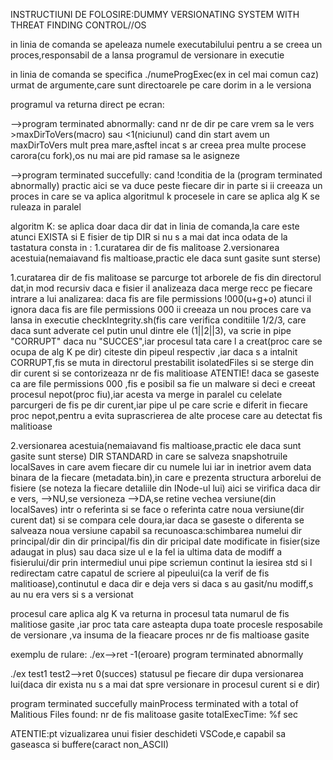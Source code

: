 INSTRUCTIUNI DE FOLOSIRE:DUMMY VERSIONATING SYSTEM WITH THREAT FINDING CONTROL//OS

in linia de comanda se apeleaza numele executabilului pentru a se creea un proces,responsabil de a lansa programul de versionare in executie

in linia de comanda se specifica ./numeProgExec(ex in cel mai comun caz) urmat de argumente,care sunt directoarele pe care dorim in a le versiona

programul va returna direct pe ecran:

-->program terminated abnormally:
cand nr de dir pe care vrem sa le vers >maxDirToVers(macro) sau <1(niciunul)
cand din start avem un maxDirToVers mult prea mare,asftel incat s ar creea prea multe procese carora(cu fork),os nu mai are pid ramase sa le asigneze

-->program terminated succefully:
cand !conditia de la (program terminated abnormally)
practic aici se va duce peste fiecare dir in parte si ii creeaza un proces in care se va aplica algoritmul k
procesele in care se aplica alg K se ruleaza in paralel

algoritm K:
se aplica doar daca dir dat in linia de comanda,la care este atunci EXISTA si E fisier de tip DIR si nu s a mai dat inca odata de la tastatura
consta in :
1.curatarea dir de fis malitoase
2.versionarea acestuia(nemaiavand fis maltioase,practic ele daca sunt gasite sunt sterse)


1.curatarea dir de fis malitoase
se parcurge tot arborele de fis din directorul dat,in mod recursiv
daca e fisier il analizeaza daca merge recc pe fiecare intrare a lui
analizarea:
daca fis are file permissions !000(u+g+o) atunci il ignora
daca fis are file permissions 000 ii creeaza un nou proces care va lansa in executie checkIntegrity.sh(fis care verifica conditiile 1/2/3, care daca sunt adverate cel putin unul dintre ele (1||2||3), va scrie in pipe "CORRUPT" daca nu "SUCCES",iar procesul tata care l a creat(proc care se ocupa de alg K pe dir) citeste din pipeul respectiv ,iar daca s a intalnit CORRUPT,fis se muta in directorul prestabilit isolatedFiles si se sterge din dir curent si se contorizeaza nr de fis malitioase
ATENTIE! daca se gaseste ca are file permissions 000 ,fis e posibil sa fie un malware si deci e creeat procesul nepot(proc fiu),iar acesta va merge in paralel cu celelate parcurgeri de fis pe dir curent,iar pipe ul pe care scrie e diferit in fiecare proc nepot,pentru a evita suprascrierea de alte procese care au detectat fis malitioase

2.versionarea acestuia(nemaiavand fis maltioase,practic ele daca sunt gasite sunt sterse)
DIR STANDARD in care se salveza snapshotruile localSaves in care avem fiecare dir cu numele lui iar in inetrior avem data binara de la fiecare (metadata.bin),in care e prezenta structura arborelui de fisiere (se noteza la fiecare detaliile din INode-ul lui)
aici se virifica daca dir e vers,
-->NU,se versioneza
-->DA,se retine vechea versiune(din localSaves) intr o referinta si se face o referinta catre noua versiune(dir curent dat) si se compara cele doura,iar daca se gaseste o diferenta se salveaza noua versiune
capabil sa recunoasca:schimbarea numelui dir principal/dir din dir principal/fis din dir pricipal date modificate in fisier(size adaugat in plus) sau daca size ul e la fel ia ultima data de modiff a fisierului/dir
prin intermediul unui pipe scriemun continut la iesirea std si l redirectam catre capatul de scriere al pipeului(ca la verif de fis malitioase),continutul e daca dir e deja vers si daca s au gasit/nu modiff,s au nu era vers si s a versionat

procesul care aplica alg K va returna in procesul tata numarul de fis malitiose gasite ,iar proc tata care asteapta dupa toate procesle resposabile de versionare ,va insuma de la fieacare proces nr de fis maltioase gasite




exemplu de rulare:
./ex-->ret -1(eroare)
program terminated abnormally

./ex test1 test2-->ret 0(succes)
statusul pe fiecare dir dupa versionarea lui(daca dir exista nu s a mai dat spre versionare in procesul curent si e dir)





program terminated succefully
mainProcess terminated with a total of Malitious Files found: nr de fis malitoase gasite
totalExecTime: %f sec





ATENTIE:pt vizualizarea unui fisier deschideti VSCode,e capabil sa gaseasca si buffere(caract non_ASCII)



